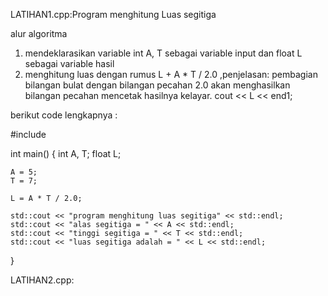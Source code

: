 LATIHAN1.cpp:Program menghitung Luas segitiga

alur algoritma

1. mendeklarasikan variable int A, T sebagai variable input dan float L sebagai variable hasil
2. menghitung luas dengan rumus L + A * T / 2.0 ,penjelasan: pembagian bilangan bulat dengan bilangan pecahan 2.0 akan menghasilkan bilangan pecahan
mencetak hasilnya kelayar. cout << L << end1;

berikut code lengkapnya :

#include<iostream>

  int main() {
    int A, T;
    float L;

    A = 5;
    T = 7;

    L = A * T / 2.0;

    std::cout << "program menghitung luas segitiga" << std::endl;
    std::cout << "alas segitiga = " << A << std::endl;
    std::cout << "tinggi segitiga = " << T << std::endl;
    std::cout << "luas segitiga adalah = " << L << std::endl;

}

LATIHAN2.cpp:
